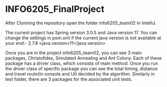 # INFO6205_FinalProject


After Clonning the repository open the folder info6205_team02 in IntelliJ.

The current project has Spring version 3.0.5 and Java version 17.
You can change the settings in pom.xml if the current java version is not available at your end:-
<parent>
 <version>2.7.8</version>
 </parent>
<properties>
    <java.version>11</java.version>
</properties>

Once you are in the project info6205_team02, you can see 3 main packages, Christofides, Simulated Annealing and Ant Colony.
Each of these package has a driver class, which consists of main method. 
Once you run the driver class of specific package you can see the total timing, distance and travel route(In console and UI) decided by the algorithm.
Similarly in test folder, there are 3 packages for the associated unit tests.
